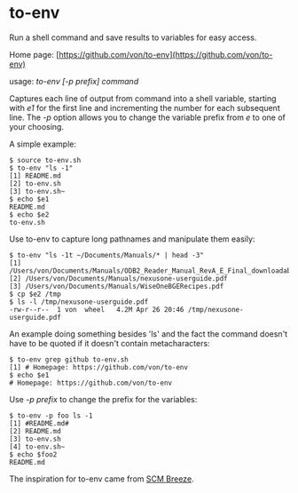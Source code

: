 to-env
==========

Run a shell command and save results to variables for easy access.

Home page: [https://github.com/von/to-env](https://github.com/von/to-env)

usage: *to-env [-p prefix] command*

Captures each line of output from command into a shell variable,
starting with *e1* for the first line and incrementing the number for
each subsequent line. The *-p* option allows you to change the
variable prefix from *e* to one of your choosing.

A simple example:

    $ source to-env.sh 
    $ to-env "ls -1"
    [1] README.md
    [2] to-env.sh
    [3] to-env.sh~
    $ echo $e1
    README.md
    $ echo $e2
    to-env.sh

Use to-env to capture long pathnames and manipulate them easily:

    $ to-env "ls -1t ~/Documents/Manuals/* | head -3"
    [1] /Users/von/Documents/Manuals/ODB2_Reader_Manual_RevA_E_Final_downloadable.pdf
    [2] /Users/von/Documents/Manuals/nexusone-userguide.pdf
    [3] /Users/von/Documents/Manuals/WiseOneBGERecipes.pdf
    $ cp $e2 /tmp
    $ ls -l /tmp/nexusone-userguide.pdf 
    -rw-r--r--  1 von  wheel   4.2M Apr 26 20:46 /tmp/nexusone-userguide.pdf

An example doing something besides 'ls' and the fact the command
doesn't have to be quoted if it doesn't contain metacharacters:

    $ to-env grep github to-env.sh
    [1] # Homepage: https://github.com/von/to-env
    $ echo $e1
    # Homepage: https://github.com/von/to-env	

Use *-p prefix* to change the prefix for the variables:

    $ to-env -p foo ls -1
    [1] #README.md#
    [2] README.md
    [3] to-env.sh
    [4] to-env.sh~
    $ echo $foo2
    README.md

The inspiration for to-env came from
[SCM Breeze](https://github.com/ndbroadbent/scm_breeze).


